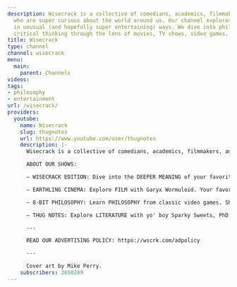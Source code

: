 ```yaml
---
description: Wisecrack is a collective of comedians, academics, filmmakers, and artists
  who are super curious about the world around us. Our channel explores big ideas
  in unusual (and hopefully super entertaining) ways. We dive into philosophy and
  critical thinking through the lens of movies, TV shows, video games, and books.
title: Wisecrack
type: channel
channel: wisecrack
menu:
  main:
    parent: Channels
videos:
tags:
- philosophy
- entertainment
url: /wisecrack/
providers:
  youtube:
    name: Wisecrack
    slug: thugnotes
    url: https://www.youtube.com/user/thugnotes
    description: |-
      Wisecrack is a collective of comedians, academics, filmmakers, and artists who are super curious about the world around us. Our channel explores big ideas in unusual (and hopefully super entertaining) ways. We dive into philosophy and critical thinking through the lens of movies, TV shows, video games, and books.

      ABOUT OUR SHOWS:

      – WISECRACK EDITION: Dive into the DEEPER MEANING of your favorite games, movies, TV shows, albums, and more!

      – EARTHLING CINEMA: Explore FILM with Garyx Wormuloid. Your favorite movies get probed by an awkward alien.

      – 8-BIT PHILOSOPHY: Learn PHILOSOPHY from classic video games. Shiny little pixels answer humanity's most important questions.

      – THUG NOTES: Explore LITERATURE with yo' boy Sparky Sweets, PhD. It's classic literature, original gangster.

      ---

      READ OUR ADVERTISING POLICY: https://wscrk.com/adpolicy

      ---

      Cover art by Mike Perry.
    subscribers: 2650209
---
```

